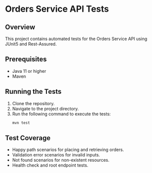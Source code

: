 # Orders Service API Tests

## Overview
This project contains automated tests for the Orders Service API using JUnit5 and Rest-Assured.

## Prerequisites
- Java 11 or higher
- Maven

## Running the Tests
1. Clone the repository.
2. Navigate to the project directory.
3. Run the following command to execute the tests:
   ```bash
   mvn test
   ```

## Test Coverage
- Happy path scenarios for placing and retrieving orders.
- Validation error scenarios for invalid inputs.
- Not found scenarios for non-existent resources.
- Health check and root endpoint tests.